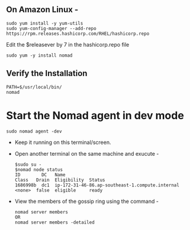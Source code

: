 ## On Amazon Linux - 

    sudo yum install -y yum-utils
    sudo yum-config-manager --add-repo https://rpm.releases.hashicorp.com/RHEL/hashicorp.repo

Edit the $releasever by 7 in the hashicorp.repo file 

    sudo yum -y install nomad

## Verify the Installation

    PATH=$/usr/local/bin/
    nomad
    
# Start the Nomad agent in dev mode

    sudo nomad agent -dev

- Keep it running on this terminal/screen. 
- Open another terminal on the same machine and exucute - 

      $sudo su - 
      $nomad node status
      ID        DC   Name                                             Class   Drain  Eligibility  Status
      1686998b  dc1  ip-172-31-46-86.ap-southeast-1.compute.internal  <none>  false  eligible     ready

    
- View the members of the gossip ring using the command - 
      
      nomad server members 
      OR 
      nomad server members -detailed 
    
      
      


    
